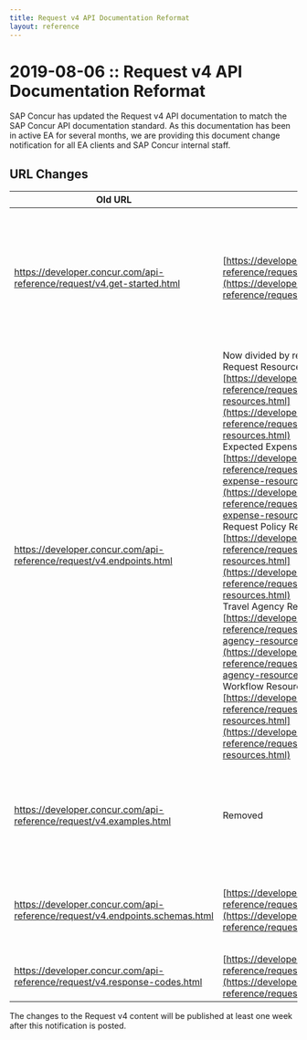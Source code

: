 ```yaml
---
title: Request v4 API Documentation Reformat
layout: reference
---
```


# 2019-08-06 :: Request v4 API Documentation Reformat

SAP Concur has updated the Request v4 API documentation to match the SAP Concur API documentation standard. As this documentation has been in active EA for several months, we are providing this document change notification for all EA clients and SAP Concur internal staff.

## URL Changes

Old URL|New URL|Notes
-----|-----|----
https://developer.concur.com/api-reference/request/v4.get-started.html | [https://developer.concur.com/api-reference/request/v4.get-started.html](https://developer.concur.com/api-reference/request/v4.get-started.html) | The URL is unchanged. The **Getting Started** page now includes information about scopes, API dependencies, process flow, and access token levels.
https://developer.concur.com/api-reference/request/v4.endpoints.html | Now divided by resource. <br>Request Resource: [https://developer.concur.com/api-reference/request/v4.endpoints.request-resources.html](https://developer.concur.com/api-reference/request/v4.endpoints.request-resources.html) <br>Expected Expense Resource: [https://developer.concur.com/api-reference/request/v4.endpoints.expected-expense-resources.html](https://developer.concur.com/api-reference/request/v4.endpoints.expected-expense-resources.html) <br>Request Policy Resource: [https://developer.concur.com/api-reference/request/v4.endpoints.policy-resources.html](https://developer.concur.com/api-reference/request/v4.endpoints.policy-resources.html) <br>Travel Agency Resource: [https://developer.concur.com/api-reference/request/v4.endpoints.travel-agency-resources.html](https://developer.concur.com/api-reference/request/v4.endpoints.travel-agency-resources.html) <br>Workflow Resource: [https://developer.concur.com/api-reference/request/v4.endpoints.workflow-resources.html](https://developer.concur.com/api-reference/request/v4.endpoints.workflow-resources.html)| Each resource is now on a separate page, with examples moved inline.
https://developer.concur.com/api-reference/request/v4.examples.html | Removed | The code examples for each request are now included inline on the resource specific pages.
https://developer.concur.com/api-reference/request/v4.endpoints.schemas.html | [https://developer.concur.com/api-reference/request/v4.endpoints.schemas.html](https://developer.concur.com/api-reference/request/v4.endpoints.schemas.html) | URL is unchanged. The page has been updated with the full set of schemas.
 https://developer.concur.com/api-reference/request/v4.response-codes.html | [https://developer.concur.com/api-reference/request/v4.response-codes.html](https://developer.concur.com/api-reference/request/v4.response-codes.html) | The URL is unchanged.

The changes to the Request v4 content will be published at least one week after this notification is posted.
